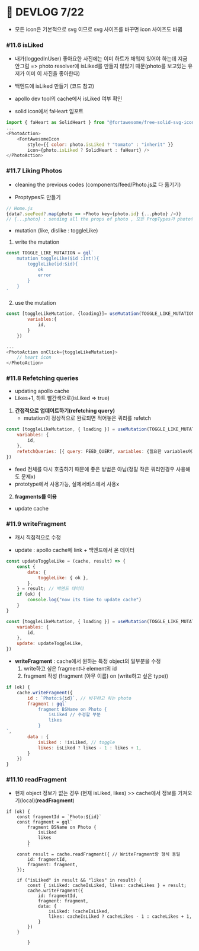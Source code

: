 # 🥑 DEVLOG 7/22



- 모든 icon은 기본적으로 svg 이므로 svg 사이즈를 바꾸면 icon 사이즈도 바뀜

### #11.6 isLiked

- 내가(loggedInUser) 좋아요한 사진에는 이미 하트가 채워져 있어야 하는데 지금 안그럼 => photo resolver에 isLiked를 만들지 않았기 때문(photo를 보고있는 유저가 이미 이 사진을 좋아한다)

- 백엔드에 isLiked 만들기 (코드 참고)

- apollo dev tool의 cache에서 isLiked 여부 확인

- solid icon에서 faHeart 임포트

```js
import { faHeart as SolidHeart } from "@fortawesome/free-solid-svg-icons";
...
<PhotoAction>
	<FontAwesomeIcon 
		style={{ color: photo.isLiked ? "tomato" : "inherit" }} 
    	icon={photo.isLiked ? SolidHeart : faHeart} />
</PhotoAction>
```



### #11.7 Liking Photos

- cleaning the previous codes (components/feed/Photo.js로 다 옮기기)

- Proptypes도 만들기

```js
// Home.js
{data?.seeFeed?.map(photo => <Photo key={photo.id} {...photo} />)}
// {...photo} : sending all the props of photo , 모든 PropTypes가 photo의 properties와 같다면 사용가능
```

- mutation (like, dislike : toggleLike)

1. write the mutation

```js
const TOGGLE_LIKE_MUTATION = gql`
    mutation toggleLike($id :Int!){
        toggleLike(id:$id){
            ok
            error
        }
    }
`
```

2. use the mutation

```js
const [toggleLikeMutation, {loading}]= useMutation(TOGGLE_LIKE_MUTATION, {
        variables:{
            id,
        }
    })

...
<PhotoAction onClick={toggleLikeMutation}>
    // heart icon
</PhotoAction>
```



### #11.8 Refetching queries

- updating apollo cache
- Likes+1, 하트 빨간색으로(isLiked => true)

1. **간접적으로 업데이트하기(refetching query)**
   - mutation이 정상적으로 완료되면 적어놓은 쿼리를 refetch 

```js
const [toggleLikeMutation, { loading }] = useMutation(TOGGLE_LIKE_MUTATION, {
    variables: {
        id,
    },
    refetchQueries: [{ query: FEED_QUERY, variables: {필요한 variables여기다 적기} }],
})
```

- feed 전체를 다시 호출하기 때문에 좋은 방법은 아님(정말 작은 쿼리인경우 사용해도 문제x)
- prototype에서 사용가능, 실제서비스에서 사용x

2. **fragments를 이용**

- update cache



### #11.9 writeFragment

- 캐시 직접적으로 수정

- update : apollo cache에 link + 백엔드에서 온 데이터

```js
const updateToggleLike = (cache, result) => {
    const {
        data: {
            toggleLike: { ok },
        },
    } = result; // 백엔드 데이터
    if (ok) {
        console.log("now its time to update cache")
    }
}

const [toggleLikeMutation, { loading }] = useMutation(TOGGLE_LIKE_MUTATION, {
    variables: {
        id,
    },
    update: updateToggleLike,
})
```

- **writeFragment** : cache에서 원하는 특정 object의 일부분을 수정
  1. write하고 싶은 fragment나 element의 id
  2. fragment 작성 (fragment (아무 이름) on (write하고 싶은 type))

```js
if (ok) {
    cache.writeFragment({
        id : `Photo:${id}`, // 바꾸려고 하는 photo 
        fragment : gql`
			fragment BSName on Photo {
				isLiked // 수정할 부분
				likes
			}
`,
        data : {
            isLiked : !isLiked, // toggle
            likes: isLiked ? likes - 1 : likes + 1,
        }
    })
}
```



### #11.10 readFragment

- 현재 object 정보가 없는 경우 (현재 isLiked, likes) >> cache에서 정보를 가져오기(local)(**readFragment**)

```JS
if (ok) {
    const fragmentId = `Photo:${id}`
    const fragment = gql`
        fragment BSName on Photo {
            isLiked
            likes
        }
		`
    const result = cache.readFragment({ // WriteFragment랑 형식 동일
        id: fragmentId,
        fragment: fragment,
    });

    if ("isLiked" in result && "likes" in result) {
        const { isLiked: cacheIsLiked, likes: cacheLikes } = result;
        cache.writeFragment({
            id: fragmentId,
            fragment: fragment,
            data: {
                isLiked: !cacheIsLiked,
                likes: cacheIsLiked ? cacheLikes - 1 : cacheLikes + 1,
            }
        })
    }

        }
```

